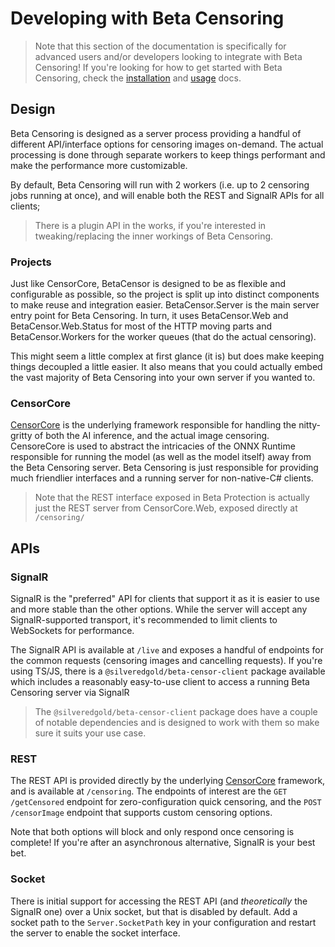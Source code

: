 # Developing with Beta Censoring

> Note that this section of the documentation is specifically for advanced users and/or developers looking to integrate with Beta Censoring!
> If you're looking for how to get started with Beta Censoring, check the [installation](./installation.md) and [usage](./usage.md) docs.

## Design

Beta Censoring is designed as a server process providing a handful of different API/interface options for censoring images on-demand. The actual processing is done through separate workers to keep things performant and make the performance more customizable.

By default, Beta Censoring will run with 2 workers (i.e. up to 2 censoring jobs running at once), and will enable both the REST and SignalR APIs for all clients;

> There is a plugin API in the works, if you're interested in tweaking/replacing the inner workings of Beta Censoring.

### Projects

Just like CensorCore, BetaCensor is designed to be as flexible and configurable as possible, so the project is split up into distinct components to make reuse and integration easier. BetaCensor.Server is the main server entry point for Beta Censoring. In turn, it uses BetaCensor.Web and BetaCensor.Web.Status for most of the HTTP moving parts and BetaCensor.Workers for the worker queues (that do the actual censoring). 

This might seem a little complex at first glance (it is) but does make keeping things decoupled a little easier. It also means that you could actually embed the vast majority of Beta Censoring into your own server if you wanted to.

### CensorCore

[CensorCore](https://github.com/silveredgold/censor-core) is the underlying framework responsible for handling the nitty-gritty of both the AI inference, and the actual image censoring. CensoreCore is used to abstract the intricacies of the ONNX Runtime responsible for running the model (as well as the model itself) away from the Beta Censoring server. Beta Censoring is just responsible for providing much friendlier interfaces and a running server for non-native-C# clients.

> Note that the REST interface exposed in Beta Protection is actually just the REST server from CensorCore.Web, exposed directly at `/censoring/`

## APIs

### SignalR

SignalR is the "preferred" API for clients that support it as it is easier to use and more stable than the other options. While the server will accept any SignalR-supported transport, it's recommended to limit clients to WebSockets for performance.

The SignalR API is available at `/live` and exposes a handful of endpoints for the common requests (censoring images and cancelling requests). If you're using TS/JS, there is a `@silveredgold/beta-censor-client` package available which includes a reasonably easy-to-use client to access a running Beta Censoring server via SignalR

> The `@silveredgold/beta-censor-client` package does have a couple of notable dependencies and is designed to work with them so make sure it suits your use case.

### REST

The REST API is provided directly by the underlying [CensorCore](https://github.com/silveredgold/censor-core) framework, and is available at `/censoring`. The endpoints of interest are the `GET /getCensored` endpoint for zero-configuration quick censoring, and the `POST /censorImage` endpoint that supports custom censoring options.

Note that both options will block and only respond once censoring is complete! If you're after an asynchronous alternative, SignalR is your best bet.

### Socket

There is initial support for accessing the REST API (and _theoretically_ the SignalR one) over a Unix socket, but that is disabled by default. Add a socket path to the `Server.SocketPath` key in your configuration and restart the server to enable the socket interface.